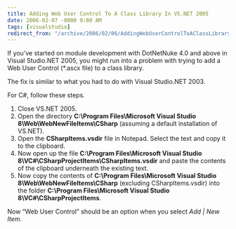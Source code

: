 ```yaml
---
title: Adding Web User Control To A Class Library In VS.NET 2005
date: 2006-02-07 -0800 9:00 AM
tags: [visualstudio]
redirect_from: "/archive/2006/02/06/AddingWebUserControlToAClassLibraryInVS.NET2005.aspx/"
---
```


If you’ve started on module development with DotNetNuke 4.0 and above in
Visual Studio.NET 2005, you might run into a problem with trying to add
a Web User Control (\*.ascx file) to a class library.

The fix is similar to what you had to do with Visual Studio.NET 2003.

For C#, follow these steps.

1.  Close VS.NET 2005.
2.  Open the directory **C:\Program Files\Microsoft Visual Studio
    8\Web\WebNewFileItems\CSharp** (assuming a default installation
    of VS.NET).
3.  Open the **CSharpItems.vsdir** file in Notepad. Select the text and
    copy it to the clipboard.
4.  Now open up the file **C:\Program Files\Microsoft Visual Studio
    8\VC#\CSharpProjectItems\CSharpItems.vsdir** and paste the
    contents of the clipboard underneath the existing text.
5.  Now copy the contents of **C:\Program Files\Microsoft Visual
    Studio 8\Web\WebNewFileItems\CSharp** (excluding
    CSharpItems.vsdir) into the folder **C:\Program Files\Microsoft
    Visual Studio 8\VC#\CSharpProjectItems**.

Now “Web User Control” should be an option when you select *Add | New
Item*.


